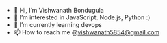 - 👋 Hi, I’m Vishwanath Bondugula
- 👀 I’m interested in JavaScript, Node.js, Python :)
- 🌱 I’m currently learning devops
- 📫 How to reach me @vishwanath5854@gmail.com

<!---
vishwa5854/vishwa5854 is a ✨ special ✨ repository because its `README.md` (this file) appears on your GitHub profile.
You can click the Preview link to take a look at your changes.
--->
